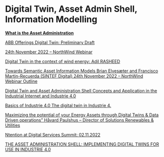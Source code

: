 # Digital Twin, Asset Admin Shell, Information Modelling

[**What is the Asset Administration**](Digital%20Twin,%20Asset%20Admin%20Shell,%20Information%20Model%206c7d857d54de407d85d5eb5cf4c15712/What%20is%20the%20Asset%20Administration%2033dca1f3374d4591964e157ed12596cc.md)

[ABB Offerings Digital Twin: Preliminary Draft](Digital%20Twin,%20Asset%20Admin%20Shell,%20Information%20Model%206c7d857d54de407d85d5eb5cf4c15712/ABB%20Offerings%20Digital%20Twin%20Preliminary%20Draft%20bb43fc14d12548608370e7ed4c0ac257.md)

[24th November 2022 – NorthWind Webinar](Digital%20Twin,%20Asset%20Admin%20Shell,%20Information%20Model%206c7d857d54de407d85d5eb5cf4c15712/24th%20November%202022%20%E2%80%93%20NorthWind%20Webinar%20a1c0ef4b22a040a99284bb245366a398.md)

[Digital Twin in the context of wind energy: Adil RASHEED
](Digital%20Twin,%20Asset%20Admin%20Shell,%20Information%20Model%206c7d857d54de407d85d5eb5cf4c15712/Digital%20Twin%20in%20the%20context%20of%20wind%20energy%20Adil%20RA%206cb593ed1d664f6da66f3299dc825f90.md)

[Towards Semantic Asset Information Models
Brian Elvesæter and Francisco Martin-Recuerda (SINTEF Digital)
24th November 2022 – NorthWind Webinar
Outline](Digital%20Twin,%20Asset%20Admin%20Shell,%20Information%20Model%206c7d857d54de407d85d5eb5cf4c15712/Towards%20Semantic%20Asset%20Information%20Models%20Brian%20El%201d9c175e963d41988991562ea3e12645.md)

[Digital Twin and Asset Administration
Shell Concepts and Application
in the Industrial Internet and Industrie 4.0](Digital%20Twin,%20Asset%20Admin%20Shell,%20Information%20Model%206c7d857d54de407d85d5eb5cf4c15712/Digital%20Twin%20and%20Asset%20Administration%20Shell%20Concep%20b8dd5369856749e68091ce9a5b733d90.md)

[Basics of Industrie 4.0
The digital twin in Industrie 4.](Digital%20Twin,%20Asset%20Admin%20Shell,%20Information%20Model%206c7d857d54de407d85d5eb5cf4c15712/Basics%20of%20Industrie%204%200%20The%20digital%20twin%20in%20Indust%20f78b0c2cb807440ba377b031ebfe4daa.md)

[Maximizing the potential of your Energy Assets
through Digital Twins & Data Driven operations”
Håvard Paulshus – Director of Solutions
Renewables & Utilities](Digital%20Twin,%20Asset%20Admin%20Shell,%20Information%20Model%206c7d857d54de407d85d5eb5cf4c15712/Maximizing%20the%20potential%20of%20your%20Energy%20Assets%20thr%20fae1e9ad3b0444b98287010681ffbf42.md)

[Ntention at Digital Services Summit: 02.11.2022](Digital%20Twin,%20Asset%20Admin%20Shell,%20Information%20Model%206c7d857d54de407d85d5eb5cf4c15712/Ntention%20at%20Digital%20Services%20Summit%2002%2011%202022%20ae098f87ba56452e8761cce8322f1c65.md)

[THE ASSET ADMINISTRATION SHELL: IMPLEMENTING
DIGITAL TWINS FOR USE IN INDUSTRIE 4.0
](Digital%20Twin,%20Asset%20Admin%20Shell,%20Information%20Model%206c7d857d54de407d85d5eb5cf4c15712/THE%20ASSET%20ADMINISTRATION%20SHELL%20IMPLEMENTING%20DIGITA%20bc55828626d94e8988d8d8dfb52e8942.md)
